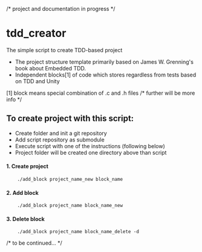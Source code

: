 /* project and documentation in progress */

# tdd_creator
The simple script to create TDD-based project

* The project structure template primarily based on James W. Grenning's book about Embedded TDD.
* Independent blocks[1] of code which stores regardless from tests based on TDD and Unity

[1] block means special combination of .c and .h files /* further will be more info */

## To create project with this script:

* Create folder and init a git repository
* Add script repository as submodule
* Execute script with one of the instructions (following below)
* Project folder will be created one directory above than script

#### 1. Create project
		./add_block project_name_new block_name
#### 2. Add block
		./add_block project_name block_name_new
#### 3. Delete block 
		./add_block project_name block_name_delete -d

/* to be continued... */
